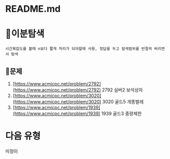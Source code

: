 # README.md

# 👹이분탐색

```
시간복잡도를 볼때 n보다 짧게 처리가 되야할때 사용, 정답을 두고 탐색범위를 반절씩 버리면서 탐색
```

## 🙂문제

1. [https://www.acmicpc.net/problem/2792](https://www.acmicpc.net/problem/2792) 2792 실버2 보석상자
2. [https://www.acmicpc.net/problem/3020](https://www.acmicpc.net/problem/3020) 3020 골드5 개똥벌레
3. [https://www.acmicpc.net/problem/1939](https://www.acmicpc.net/problem/1939) 1939 골드3 중량제한
 

# 다음 유형

미정이